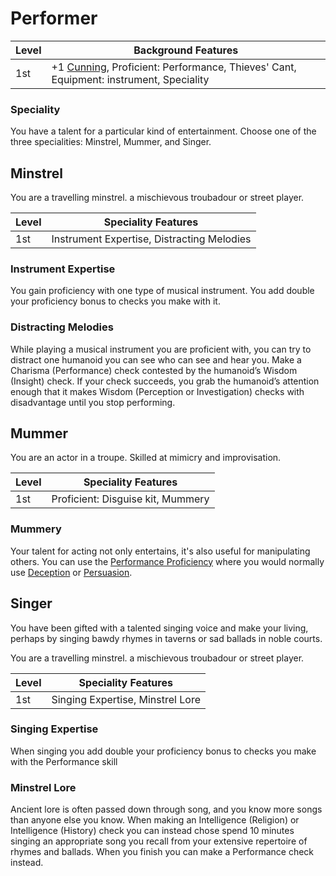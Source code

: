 # Performer

| Level             | Background Features    |
| ----------------- | - |
| 1st               | +1 [Cunning](pages/characters/attributes.md?id=cunning), Proficient: Performance, Thieves' Cant, Equipment: instrument, Speciality |

### Speciality

You have a talent for a particular kind of entertainment. Choose one of the three specialities: Minstrel, Mummer, and Singer.

## Minstrel

You are a travelling minstrel. a mischievous troubadour or street player.

| Level             | Speciality Features    |
| ----------------- | - |
| 1st               | Instrument Expertise, Distracting Melodies |

### Instrument Expertise

You gain proficiency with one type of musical instrument. You add double your proficiency bonus to checks you make with it.

### Distracting Melodies

While playing a musical instrument you are proficient with, you can try to distract one humanoid you can see who can see and hear you. Make a Charisma (Performance) check contested by the humanoid’s Wisdom (Insight) check. If your check succeeds, you grab the humanoid’s attention enough that it makes Wisdom (Perception or Investigation) checks with disadvantage until you stop performing.

## Mummer

You are an actor in a troupe. Skilled at mimicry and improvisation.

| Level             | Speciality Features    |
| ----------------- | - |
| 1st               | Proficient: Disguise kit, Mummery |

### Mummery

Your talent for acting not only entertains, it's also useful for manipulating others. You can use the [Performance Proficiency]() where you would normally use [Deception]() or [Persuasion]().

## Singer

You have been gifted with a talented singing voice and make your living, perhaps by singing bawdy rhymes in taverns or sad ballads in noble courts.

You are a travelling minstrel. a mischievous troubadour or street player.

| Level             | Speciality Features    |
| ----------------- | - |
| 1st               | Singing Expertise, Minstrel Lore |


### Singing Expertise

When singing you add double your proficiency bonus to checks you make with the Performance skill

### Minstrel Lore

Ancient lore is often passed down through song, and you know more songs than anyone else you know. When making an Intelligence (Religion) or Intelligence (History) check you can instead chose spend 10 minutes singing an appropriate song you recall from your extensive repertoire of rhymes and ballads. When you finish you can make a Performance check instead.
